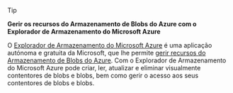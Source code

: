 > [!TIP]
> 
> **Gerir os recursos do Armazenamento de Blobs do Azure com o Explorador de Armazenamento do Microsoft Azure**
> 
> O [Explorador de Armazenamento do Microsoft Azure](https://azure.microsoft.com/features/storage-explorer/) é uma aplicação autónoma e gratuita da Microsoft, que lhe permite [gerir recursos do Armazenamento de Blobs do Azure](../articles/vs-azure-tools-storage-explorer-blobs.md). Com o Explorador de Armazenamento do Microsoft Azure pode criar, ler, atualizar e eliminar visualmente contentores de blobs e blobs, bem como gerir o acesso aos seus contentores de blobs e blobs.


